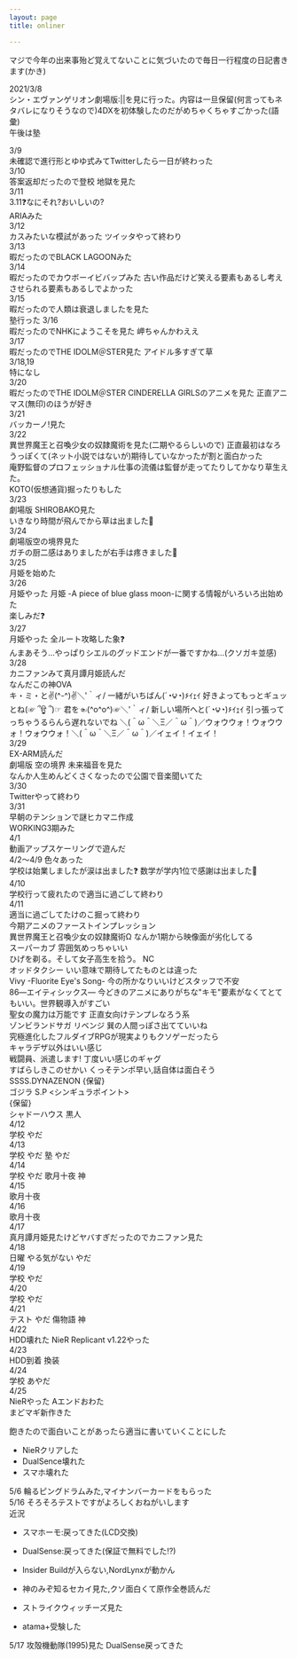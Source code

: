 ```yaml
---
layout: page
title: onliner

---
```


マジで今年の出来事殆ど覚えてないことに気づいたので毎日一行程度の日記書きます(かき)

2021/3/8<br>
シン・エヴァンゲリオン劇場版:||を見に行った。内容は一旦保留(何言ってもネタバレになりそうなので)4DXを初体験したのだがめちゃくちゃすごかった(語彙)<br>
午後は塾

3/9<br>
未確認で進行形とゆゆ式みてTwitterしたら一日が終わった<br> 
3/10<br>
答案返却だったので登校 地獄を見た<br>
3/11<br>
3.11❓なにそれ?おいしいの?<br>
ARIAみた<br>
3/12<br>
カスみたいな模試があった ツイッタやって終わり<br>
3/13<br>
暇だったのでBLACK LAGOONみた<br> 
3/14<br>
暇だったのでカウボーイビバップみた 古い作品だけど笑える要素もあるし考えさせられる要素もあるしでよかった<br>
3/15<br>
暇だったので人類は衰退しましたを見た<br>塾行った
3/16<br>
暇だったのでNHKにようこそを見た 岬ちゃんかわええ<br>
3/17<br>
暇だったのでTHE IDOLM＠STER見た アイドル多すぎて草<br>
3/18,19<br>
特になし<br>
3/20<br>
暇だったのでTHE IDOLM＠STER CINDERELLA GIRLSのアニメを見た 正直アニマス(無印)のほうが好き<br>
3/21<br>
バッカーノ!見た<br>
3/22<br>
異世界魔王と召喚少女の奴隷魔術を見た(二期やるらしいので) 正直最初はなろうっぽくて(ネット小説ではないが)期待していなかったが割と面白かった<br>
庵野監督のプロフェッショナル仕事の流儀は監督が走ってたりしてかなり草生えた。<br>
KOTO(仮想通貨)掘ったりもした<br>
3/23<br>
劇場版 SHIROBAKO見た<br>
いきなり時間が飛んでから草は出ました💝<br>
3/24<br>
劇場版空の境界見た<br>
ガチの厨二感はありましたが右手は疼きました💝<br>
3/25<br>
月姫を始めた<br>
3/26<br>
月姫やった 月姫 -A piece of blue glass moon-に関する情報がいろいろ出始めた<br>
楽しみだ❓<br>
3/27<br>
月姫やった 全ルート攻略した象❓<br>
んまあそう…やっぱりシエルのグッドエンドが一番ですかね…(クソガキ並感)<br>
3/28<br>
カニファンみて真月譚月姫読んだ<br>
なんだこの神OVA<br>
‎キ・ミ・と✌(^-^)✌＼'｀ィ/ 一緒がいちばん(´◔౪◔)۶ｲｪｲ 好きよってもっとギュッとね(☞ ՞ਊ ՞)☞ 君を☜(^o^o^)☞＼'｀ィ/ 新しい場所へと(´◔౪◔)۶ｲｪｲ 引っ張ってっちゃうるらんら遅れないでね
＼(＾ω＾＼Ξ／＾ω＾)／ウォウウォ！ウォウウォ！ウォウウォ！＼(＾ω＾＼Ξ／＾ω＾)／イェイ！イェイ！<br>
3/29<br>
EX-ARM読んだ<br>
劇場版 空の境界 未来福音を見た<br>
なんか人生めんどくさくなったので公園で音楽聞いてた<br>
3/30<br>
Twitterやって終わり<br>
3/31<br>
早朝のテンションで謎ヒカマニ作成<br>
WORKING3期みた<br>
4/1<br>
動画アップスケーリングで遊んだ<br>
4/2～4/9 色々あった<br>
学校は始業しましたが涙は出ました❓ 数学が学内1位で感謝は出ました💝<br>
4/10<br>
学校行って疲れたので適当に過ごして終わり<br>
4/11<br>
適当に過ごしてたけのこ掘って終わり<br>
今期アニメのファーストインプレッション<br>
異世界魔王と召喚少女の奴隷魔術Ω なんか1期から映像面が劣化してる<br>
スーパーカブ 雰囲気めっちゃいい<br>
ひげを剃る。そして女子高生を拾う。 NC<br>
オッドタクシー いい意味で期待してたものとは違った<br>
Vivy -Fluorite Eye's Song- 今の所かなりいいけどスタッフで不安<br>
86―エイティシックス― 今どきのアニメにありがちな"キモ"要素がなくてとてもいい。世界観導入がすごい<br>
聖女の魔力は万能です 正直女向けテンプレなろう系<br>
ゾンビランドサガ リベンジ 巽の人間っぽさ出てていいね<br>
究極進化したフルダイブRPGが現実よりもクソゲーだったら<br>キャラデザ以外はいい感じ<br>
戦闘員、派遣します! 丁度いい感じのギャグ<br>
すばらしきこのせかい くっそテンポ早い,話自体は面白そう<br>
SSSS.DYNAZENON {保留}<br>
ゴジラ S.P <シンギュラポイント><br>{保留}<br>
シャドーハウス 黒人<br>
4/12<br>
学校 やだ<br>
4/13<br>
学校 やだ 塾 やだ<br>
4/14<br>
学校 やだ 歌月十夜 神<br>
4/15<br>
歌月十夜<br>
4/16<br>
歌月十夜<br>
4/17<br>
真月譚月姫見たけどヤバすぎだったのでカニファン見た<br>
4/18<br>
日曜 やる気がない やだ<br>
4/19<br>
学校 やだ<br>
4/20<br>
学校 やだ<br>
4/21<br>テスト やだ 傷物語 神<br>4/22<br>HDD壊れた NieR Replicant v1.22やった<br>4/23<br>HDD到着 換装<br>4/24<br>学校 あやだ<br>4/25<br>NieRやった Aエンドおわた<br>まどマギ新作きた

飽きたので面白いことがあったら適当に書いていくことにした

- NieRクリアした
- DualSence壊れた
- スマホ壊れた 

5/6 輪るピングドラムみた,マイナンバーカードをもらった  
5/16 そろそろテストですがよろしくおねがいします  
近況

- スマホーモ:戻ってきた(LCD交換)

- DualSense:戻ってきた(保証で無料でした⁉)

- Insider Buildが入らない,NordLynxが動かん

- 神のみぞ知るセカイ見た,クソ面白くて原作全巻読んだ

- ストライクウィッチーズ見た

- atama+受験した

5/17 攻殻機動隊(1995)見た DualSense戻ってきた
